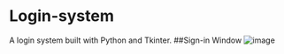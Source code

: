 # Login-system
A login system built with Python and Tkinter.
##Sign-in Window 
![image](https://github.com/user-attachments/assets/f852a2b9-3e0d-4b45-9e76-6b74562ee9ea)



